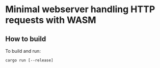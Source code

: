 # Minimal webserver handling HTTP requests with WASM
## How to build
To build and run:
```
cargo run [--release]
```
